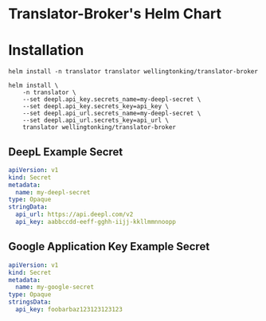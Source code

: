 # Translator-Broker's Helm Chart


# Installation

```shell
helm install -n translator translator wellingtonking/translator-broker
```

```shell
helm install \
	-n translator \
	--set deepl.api_key.secrets_name=my-deepl-secret \
	--set deepl.api_key.secrets_key=api_key \
	--set deepl.api_url.secrets_name=my-deepl-secret \
	--set deepl.api_url.secrets_key=api_url \
	translator wellingtonking/translator-broker
```

## DeepL Example Secret

```yaml
apiVersion: v1
kind: Secret
metadata:
  name: my-deepl-secret
type: Opaque
stringData:
  api_url: https://api.deepl.com/v2
  api_key: aabbccdd-eeff-gghh-iijj-kkllmmnnoopp
```

## Google Application Key Example Secret

```yaml
apiVersion: v1
kind: Secret
metadata:
  name: my-google-secret
type: Opaque
stringsData:
  api_key: foobarbaz123123123123
```